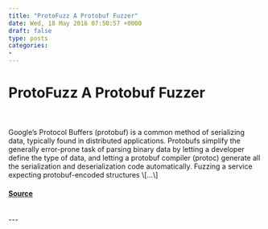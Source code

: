 ```yaml
---
title: "ProtoFuzz A Protobuf Fuzzer"
date: Wed, 18 May 2016 07:50:57 +0000
draft: false
type: posts
categories: 
- 
---
```

# ProtoFuzz A Protobuf Fuzzer

<br/>

<br/>
Google’s Protocol Buffers (protobuf) is a common method of serializing data, typically found in distributed applications. Protobufs simplify the generally error-prone task of parsing binary data by letting a developer define the type of data, and letting a protobuf compiler (protoc) generate all the serialization and deserialization code automatically. Fuzzing a service expecting protobuf-encoded structures \[…\]

#### [Source](https://blog.trailofbits.com/2016/05/18/protofuzz-a-protobuf-fuzzer/)

<br/>
---
